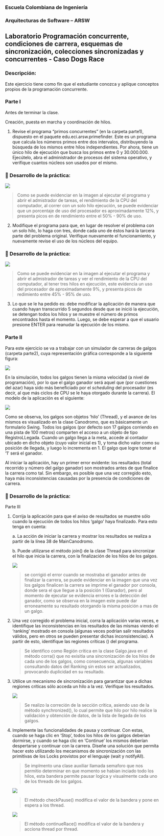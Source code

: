 
### Escuela Colombiana de Ingeniería

### Arquitecturas de Software – ARSW
## Laboratorio Programación concurrente, condiciones de carrera, esquemas de sincronización, colecciones sincronizadas y concurrentes - Caso Dogs Race

### Descripción:
Este ejercicio tiene como fin que el estudiante conozca y aplique conceptos propios de la programación concurrente.

### Parte I 
Antes de terminar la clase.

Creación, puesta en marcha y coordinación de hilos.

1. Revise el programa “primos concurrentes” (en la carpeta parte1), dispuesto en el paquete edu.eci.arsw.primefinder. Este es un programa que calcula los números primos entre dos intervalos, distribuyendo la búsqueda de los mismos entre hilos independientes. Por ahora, tiene un único hilo de ejecución que busca los primos entre 0 y 30.000.000. Ejecútelo, abra el administrador de procesos del sistema operativo, y verifique cuantos núcleos son usados por el mismo.

### 📂 Desarrollo de la práctica:

![](https://github.com/PaulaSanchez810/ARSW_LAB2/blob/master/img/1.1.png)

> Como se puede evidenciar en la imagen al ejecutar el programa y abrir el admistrador de tareas, el rendimiento de la CPU del computador, al correr con un solo hilo  ejecución, se puede evidenciar que un porcentaje de uso del procesador es aproximadamente 12%, y presenta picos en de rendimiento entre el 50% - 90% de uso.

2. Modifique el programa para que, en lugar de resolver el problema con un solo hilo, lo haga con tres, donde cada uno de éstos hará la tarcera parte del problema original. Verifique nuevamente el funcionamiento, y nuevamente revise el uso de los núcleos del equipo.

### 📂 Desarrollo de la práctica:

![](https://github.com/PaulaSanchez810/ARSW_LAB2/blob/master/img/1.2.png)


> Como se puede evidenciar en la imagen al ejecutar el programa y abrir el admistrador de tareas y ver el rendimiento de la CPU del computador, al tener tres hilos en  ejecución, este evidencia un uso del procesador de aproximadamente 9%, y presenta picos de redimiento entre 45% - 95% de uso.

3. Lo que se le ha pedido es: debe modificar la aplicación de manera que cuando hayan transcurrido 5 segundos desde que se inició la ejecución, se detengan todos los hilos y se muestre el número de primos encontrados hasta el momento. Luego, se debe esperar a que el usuario presione ENTER para reanudar la ejecución de los mismo.



### Parte II 


Para este ejercicio se va a trabajar con un simulador de carreras de galgos (carpeta parte2), cuya representación gráfica corresponde a la siguiente figura:

![](./img/media/image1.png)

En la simulación, todos los galgos tienen la misma velocidad (a nivel de programación), por lo que el galgo ganador será aquel que (por cuestiones del azar) haya sido más beneficiado por el *scheduling* del
procesador (es decir, al que más ciclos de CPU se le haya otorgado durante la carrera). El modelo de la aplicación es el siguiente:

![](./img/media/image2.png)

Como se observa, los galgos son objetos ‘hilo’ (Thread), y el avance de los mismos es visualizado en la clase Canodromo, que es básicamente un formulario Swing. Todos los galgos (por defecto son 17 galgos corriendo en una pista de 100 metros) comparten el acceso a un objeto de tipo
RegistroLLegada. Cuando un galgo llega a la meta, accede al contador ubicado en dicho objeto (cuyo valor inicial es 1), y toma dicho valor como su posición de llegada, y luego lo incrementa en 1. El galgo que
logre tomar el ‘1’ será el ganador.

Al iniciar la aplicación, hay un primer error evidente: los resultados (total recorrido y número del galgo ganador) son mostrados antes de que finalice la carrera como tal. Sin embargo, es posible que una vez corregido esto, haya más inconsistencias causadas por la presencia de condiciones de carrera.

### 📂 Desarrollo de la práctica:

Parte III

1.  Corrija la aplicación para que el aviso de resultados se muestre sólo cuando la ejecución de todos los hilos ‘galgo’ haya finalizado. Para esto tenga en cuenta:

    a.  La acción de iniciar la carrera y mostrar los resultados se realiza a partir de la línea 38 de MainCanodromo.

    b.  Puede utilizarse el método join() de la clase Thread para sincronizar el hilo que inicia la carrera, con la finalización de los hilos de los galgos.
    
    ![](https://github.com/PaulaSanchez810/ARSW_LAB2/blob/master/img/2.png)

    > se corrigió el error cuando se mostraba el ganador antes de finalizar la carrera, se puede evidenciar en la imagen que una vez los galgos finalicen la carrera se imprime         el ganador por consola, donde sera el que llegue a la posición 1 (Ganador), pero al momento de ejecutar se evidencia errores e la detección del ganador, como se observa en       la imagen este puede dar erroneamente su resultado otorgando la misma posición a mas de un galgo.  

2.  Una vez corregido el problema inicial, corra la aplicación varias veces, e identifique las inconsistencias en los resultados de las mismas viendo el ‘ranking’ mostrado en       consola (algunas veces podrían salir resultados válidos, pero en otros se pueden presentar dichas inconsistencias). A partir de esto, identifique las regiones críticas ()       del programa.
    
    > Se identifico como Región crítica en la clase Galgo.java en el método corra() que no exisitia una sincronización de los hilos de cada uno de los galgos, como consecuencia,       algunas variables consultando datos del Ranking sin estos ser actualizados, provocando duplicidad en su resultado.

3.  Utilice un mecanismo de sincronización para garantizar que a dichas regiones críticas sólo acceda un hilo a la vez. Verifique los resultados.

     ![](https://github.com/PaulaSanchez810/ARSW_LAB2/blob/master/img/RC.jpg)
      
      > Se realizo la correción de la sección crítica, asiendo uso de la método synchronized(), lo cual permite que hilo por hilo realice la validación y obtención de datos,          de la lista de llegada de los galgos.

4.  Implemente las funcionalidades de pausa y continuar. Con estas, cuando se haga clic en ‘Stop’, todos los hilos de los galgos deberían dormirse, y cuando se haga clic en         ‘Continue’ los mismos deberían despertarse y continuar con la carrera. Diseñe una solución que permita hacer esto utilizando los mecanismos de sincronización con las              primitivas de los Locks provistos por el lenguaje (wait y notifyAll).
    
    > Se implmento una clase auxiliar llamada semaforo que nos permitio determinar en que momento se habian inciado todo los hilos, esta bandera permite pausar logica y               visualmente cada uno de los threads de los galgos.
    
    ![](https://github.com/PaulaSanchez810/ARSW_LAB2/blob/master/img/continue.PNG)
    > El método checkPause() modifica el valor de la bandera y pone en espera a los thread.
    
    ![](https://github.com/PaulaSanchez810/ARSW_LAB2/blob/master/img/continue.PNG)
    > El método continueRace() modifica el valor de la bandera y acciona thread por thread.


